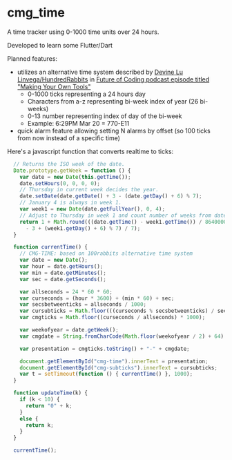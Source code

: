 # cmg_time

A time tracker using 0-1000 time units over 24 hours.

Developed to learn some Flutter/Dart

Planned features:

* utilizes an alternative time system described by [Devine Lu Linvega/HundredRabbits](https://100r.co/) in [Future of Coding podcast episode titled "Making Your Own Tools"](https://futureofcoding.org/episodes/044)
    * 0-1000 ticks representing a 24 hours day
    * Characters from a-z representing bi-week index of year (26 bi-weeks)
    * 0-13 number representing index of day of the bi-week
    * Example: 6:29PM Mar 20 = 770-E11
* quick alarm feature allowing setting N alarms by offset (so 100 ticks from now instead of a specific time)


Here's a javascript function that converts realtime to ticks:

```js
  // Returns the ISO week of the date.
  Date.prototype.getWeek = function () {
    var date = new Date(this.getTime());
    date.setHours(0, 0, 0, 0);
    // Thursday in current week decides the year.
    date.setDate(date.getDate() + 3 - (date.getDay() + 6) % 7);
    // January 4 is always in week 1.
    var week1 = new Date(date.getFullYear(), 0, 4);
    // Adjust to Thursday in week 1 and count number of weeks from date to week1.
    return 1 + Math.round(((date.getTime() - week1.getTime()) / 86400000
      - 3 + (week1.getDay() + 6) % 7) / 7);
  }

  function currentTime() {
    // CMG-TIME: based on 100rabbits alternative time system
    var date = new Date();
    var hour = date.getHours();
    var min = date.getMinutes();
    var sec = date.getSeconds();

    var allseconds = 24 * 60 * 60;
    var curseconds = (hour * 3600) + (min * 60) + sec;
    var secsbetweenticks = allseconds / 1000;
    var cursubticks = Math.floor(((curseconds % secsbetweenticks) / secsbetweenticks) * 1000);
    var cmgticks = Math.floor((curseconds / allseconds) * 1000);

    var weekofyear = date.getWeek();
    var cmgdate = String.fromCharCode(Math.floor(weekofyear / 2) + 64) + Math.floor(weekofyear % 14).toString()

    var presentation = cmgticks.toString() + "-" + cmgdate;

    document.getElementById("cmg-time").innerText = presentation;
    document.getElementById("cmg-subticks").innerText = cursubticks;
    var t = setTimeout(function () { currentTime() }, 1000);
  }

  function updateTime(k) {
    if (k < 10) {
      return "0" + k;
    }
    else {
      return k;
    }
  }

  currentTime();
```